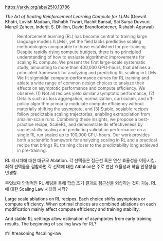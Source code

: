https://arxiv.org/abs/2510.13786

*The Art of Scaling Reinforcement Learning Compute for LLMs* (Devvrit Khatri, Lovish Madaan, Rishabh Tiwari, Rachit Bansal, Sai Surya Duvvuri, Manzil Zaheer, Inderjit S. Dhillon, David Brandfonbrener, Rishabh Agarwal)

> Reinforcement learning (RL) has become central to training large language models (LLMs), yet the field lacks predictive scaling methodologies comparable to those established for pre-training. Despite rapidly rising compute budgets, there is no principled understanding of how to evaluate algorithmic improvements for scaling RL compute. We present the first large-scale systematic study, amounting to more than 400,000 GPU-hours, that defines a principled framework for analyzing and predicting RL scaling in LLMs. We fit sigmoidal compute-performance curves for RL training and ablate a wide range of common design choices to analyze their effects on asymptotic performance and compute efficiency. We observe: (1) Not all recipes yield similar asymptotic performance, (2) Details such as loss aggregation, normalization, curriculum, and off-policy algorithm primarily modulate compute efficiency without materially shifting the asymptote, and (3) Stable, scalable recipes follow predictable scaling trajectories, enabling extrapolation from smaller-scale runs. Combining these insights, we propose a best-practice recipe, ScaleRL, and demonstrate its effectiveness by successfully scaling and predicting validation performance on a single RL run scaled up to 100,000 GPU-hours. Our work provides both a scientific framework for analyzing scaling in RL and a practical recipe that brings RL training closer to the predictability long achieved in pre-training.

RL 레시피에 대한 대규모 Ablation. 각 선택들은 점근선 혹은 연산 효율성을 이동시킴. 최적 선택들을 결합하면 각 선택에 대한 Albation은 주로 연산 효율성과 학습 안정성을 변경함.

무엇보다 안정적인 RL 세팅을 통해 학습 초기 결과로 점근선을 외삽하는 것이 가능. RL에 대한 Scaling Law 시대의 시작?

Large scale ablations on RL recipes. Each choice shifts asymptotes or compute efficiency. When optimal choices are combined ablations on each modification mainly affect compute efficiency and training stability.

And stable RL settings allow estimation of asymptotes from early training results. The beginning of scaling laws for RL?

#rl #reasoning #scaling-law 